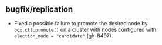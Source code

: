 ## bugfix/replication

* Fixed a possible failure to promote the desired node by `box.ctl.promote()` on
  a cluster with nodes configured with `election_mode = "candidate"` (gh-8497).
